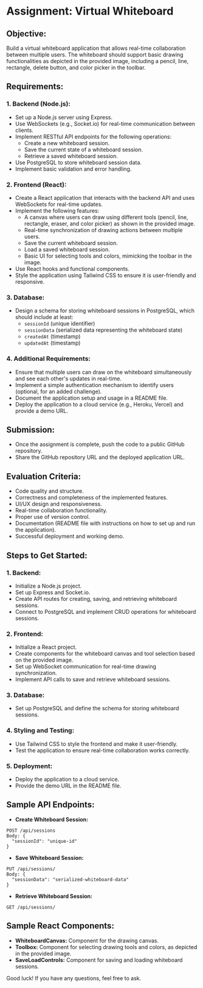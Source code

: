 # Assignment: Virtual Whiteboard

## Objective:
Build a virtual whiteboard application that allows real-time collaboration between multiple users. The whiteboard should support basic drawing functionalities as depicted in the provided image, including a pencil, line, rectangle, delete button, and color picker in the toolbar.

## Requirements:

### 1. Backend (Node.js):
- Set up a Node.js server using Express.
- Use WebSockets (e.g., Socket.io) for real-time communication between clients.
- Implement RESTful API endpoints for the following operations:
  - Create a new whiteboard session.
  - Save the current state of a whiteboard session.
  - Retrieve a saved whiteboard session.
- Use PostgreSQL to store whiteboard session data.
- Implement basic validation and error handling.

### 2. Frontend (React):
- Create a React application that interacts with the backend API and uses WebSockets for real-time updates.
- Implement the following features:
  - A canvas where users can draw using different tools (pencil, line, rectangle, eraser, and color picker) as shown in the provided image.
  - Real-time synchronization of drawing actions between multiple users.
  - Save the current whiteboard session.
  - Load a saved whiteboard session.
  - Basic UI for selecting tools and colors, mimicking the toolbar in the image.
- Use React hooks and functional components.
- Style the application using Tailwind CSS to ensure it is user-friendly and responsive.

### 3. Database:
- Design a schema for storing whiteboard sessions in PostgreSQL, which should include at least:
  - `sessionId` (unique identifier)
  - `sessionData` (serialized data representing the whiteboard state)
  - `createdAt` (timestamp)
  - `updatedAt` (timestamp)

### 4. Additional Requirements:
- Ensure that multiple users can draw on the whiteboard simultaneously and see each other's updates in real-time.
- Implement a simple authentication mechanism to identify users (optional, for an added challenge).
- Document the application setup and usage in a README file.
- Deploy the application to a cloud service (e.g., Heroku, Vercel) and provide a demo URL.

## Submission:
- Once the assignment is complete, push the code to a public GitHub repository.
- Share the GitHub repository URL and the deployed application URL.

## Evaluation Criteria:
- Code quality and structure.
- Correctness and completeness of the implemented features.
- UI/UX design and responsiveness.
- Real-time collaboration functionality.
- Proper use of version control.
- Documentation (README file with instructions on how to set up and run the application).
- Successful deployment and working demo.

## Steps to Get Started:

### 1. Backend:
- Initialize a Node.js project.
- Set up Express and Socket.io.
- Create API routes for creating, saving, and retrieving whiteboard sessions.
- Connect to PostgreSQL and implement CRUD operations for whiteboard sessions.

### 2. Frontend:
- Initialize a React project.
- Create components for the whiteboard canvas and tool selection based on the provided image.
- Set up WebSocket communication for real-time drawing synchronization.
- Implement API calls to save and retrieve whiteboard sessions.

### 3. Database:
- Set up PostgreSQL and define the schema for storing whiteboard sessions.

### 4. Styling and Testing:
- Use Tailwind CSS to style the frontend and make it user-friendly.
- Test the application to ensure real-time collaboration works correctly.

### 5. Deployment:
- Deploy the application to a cloud service.
- Provide the demo URL in the README file.

## Sample API Endpoints:

- **Create Whiteboard Session:**
```
POST /api/sessions
Body: {
  "sessionId": "unique-id"
}
```


- **Save Whiteboard Session:**
```
PUT /api/sessions/
Body: {
  "sessionData": "serialized-whiteboard-data"
}
```

- **Retrieve Whiteboard Session:**
```
GET /api/sessions/
```


## Sample React Components:

- **WhiteboardCanvas:** Component for the drawing canvas.
- **Toolbox:** Component for selecting drawing tools and colors, as depicted in the provided image.
- **SaveLoadControls:** Component for saving and loading whiteboard sessions.

Good luck! If you have any questions, feel free to ask.

